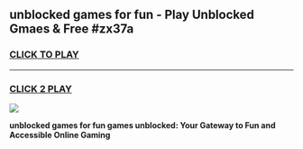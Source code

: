
## unblocked games for fun - Play Unblocked Gmaes & Free #zx37a
<h3>
<a href="https://news.freeplayer.one?title=unblocked_games_for_fun&ref=26F">CLICK TO PLAY</a></h3>
<hr>

<h3>
<a href="https://news.freeplayer.one?title=unblocked_games_for_fun&ref=26F">CLICK 2 PLAY</a>
  
</h3>

<a href="https://news.freeplayer.one?title=unblocked_games_for_fun&ref=26F/"><img src="https://clearcache.store/games.png"></a>


**unblocked games for fun games unblocked: Your Gateway to Fun and Accessible Online Gaming**
